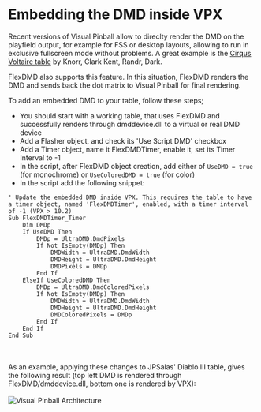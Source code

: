 # Embedding the DMD inside VPX

Recent versions of Visual Pinball allow to direclty render the DMD on the playfield output, for example for FSS or desktop layouts, allowing to run in exclusive fullscreen mode without problems.  A great example is the [Cirqus Voltaire table](https://vpinball.com/VPBdownloads/cirqus-voltaire-bally-1997/) by Knorr, Clark Kent, Randr, Dark.

FlexDMD also supports this feature. In this situation, FlexDMD renders the DMD and sends back the dot matrix to Visual Pinball for final rendering.

To add an embedded DMD to your table, follow these steps;
* You should start with a working table, that uses FlexDMD and successfully renders through dmddevice.dll to a virtual or real DMD device
* Add a Flasher object, and check its 'Use Script DMD' checkbox
* Add a Timer object, name it FlexDMDTimer, enable it, set its Timer Interval to -1
* In the script, after FlexDMD object creation, add either of `UseDMD = true` (for monochrome) or `UseColoredDMD = true` (for color)
* In the script add the following snippet:
```VBScript
' Update the embedded DMD inside VPX. This requires the table to have a timer object, named 'FlexDMDTimer', enabled, with a timer interval of -1 (VPX > 10.2)
Sub FlexDMDTimer_Timer
	Dim DMDp
	If UseDMD Then
		DMDp = UltraDMD.DmdPixels
		If Not IsEmpty(DMDp) Then
			DMDWidth = UltraDMD.DmdWidth
			DMDHeight = UltraDMD.DmdHeight
			DMDPixels = DMDp
		End If
	ElseIf UseColoredDMD Then
		DMDp = UltraDMD.DmdColoredPixels
		If Not IsEmpty(DMDp) Then
			DMDWidth = UltraDMD.DmdWidth
			DMDHeight = UltraDMD.DmdHeight
			DMDColoredPixels = DMDp
		End If
	End If
End Sub
```

<br></br>As an example, applying these changes to JPSalas' Diablo III table, gives the following result (top left DMD is rendered through FlexDMD/dmddevice.dll, bottom one is rendered by VPX):
<br></br>![Visual Pinball Architecture](./media/diablo-embedded.png)
